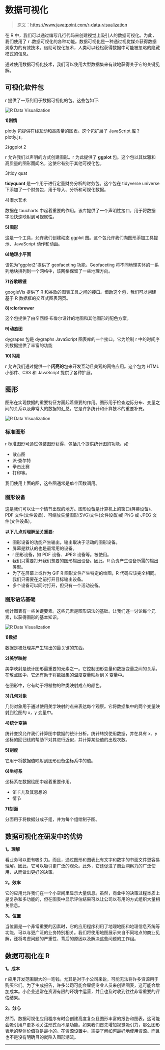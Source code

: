 # 数据可视化

> 原文：<https://www.javatpoint.com/r-data-visualization>

在 R 中，我们可以通过编写几行代码来创建视觉上吸引人的数据可视化。为此，我们使用了 r .数据可视化的各种功能。数据可视化是一种通过视觉媒介获得数据洞察力的有效技术。借助可视化技术，人类可以轻松获得数据中可能被忽略的隐藏模式的信息。

通过使用数据可视化技术，我们可以使用大型数据集来有效地获得关于它的关键见解。

## 可视化软件包

r 提供了一系列用于数据可视化的包。这些包如下:

![R Data Visualization](img/2d167d954f0c6a77a1947c8d04f41705.png)

**1)剧情**

plotly 包提供在线互动和高质量的图表。这个包扩展了 JavaScript 库？plotly.js。

2)ggplot 2

r 允许我们以声明的方式创建图形。r 为此提供了 **ggplot** 包。这个包以其优雅和高质量的图形而闻名，这使它有别于其他可视化包。

3)tidy quat

**tidyquant** 是一个用于进行定量财务分析的财务包。这个包在 tidyverse universe 下添加了一个财务包，用于导入、分析和可视化数据。

4)潜水艺术

数据在 taucharts 中起着重要的作用。该库提供了一个声明性接口，用于将数据字段快速映射到可视属性。

**5)图形**

这是一个工具，允许我们创建动态 ggplot 图。这个包允许我们向图形添加工具提示、JavaScript 动作和动画。

**6)地理小平面**

该包为“ggplot2”提供了 geofaceting 功能。Geofaceting 将不同地理实体的一系列地块排列到一个网格中，该网格保留了一些地理方向。

**7)谷歌眼镜**

googleVis 提供了 R 和谷歌的图表工具之间的接口。借助这个包，我们可以创建基于 R 数据框的交互式图表网页。

**8)rclorbrewer**

这个包提供了由辛西娅·布鲁尔设计的地图和其他图形的配色方案。

**9)动态图**

dygrapes 包是 dygraphs JavaScript 图表库的一个接口。它为绘制 r 中的时间序列数据提供了丰富的功能

**10)闪亮**

r 允许我们通过提供一个**闪亮的**包来开发互动且美观的网络应用。这个包为 HTML 小部件、CSS 和 JavaScript 提供了各种扩展。

## 图形

图形在实现数据的重要特征方面起着重要的作用。图形用于检查边际分布、变量之间的关系以及非常大的数据的汇总。它是许多统计和计算技术的重要补充。

![R Data Visualization](img/265d4d8fba95d4e0f4a73550c7414db0.png)

### 标准图形

r 标准图形可通过包装图形获得，包括几个提供统计图的功能，如:

*   散点图
*   派·查尔特
*   拳击比赛
*   打印等。

我们使用上面的图，这些图通常是单个函数调用。

### 图形设备

这是我们可以让一个情节出现的地方。图形设备是计算机上的窗口(屏幕设备)、PDF 文件(文件设备)、可缩放矢量图形(SVG)文件(文件设备)或 PNG 或 JPEG 文件(文件设备)。

**以下几点对理解至关重要:**

*   图形设备的功能产生输出，输出取决于活动的图形设备。
*   屏幕是默认的也是最常用的设备。
*   r 图形设备，如 PDF 设备、JPEG 设备等。被使用。
*   我们只需要打开我们想要的图形输出设备。因此，R 负责产生设备所需的输出类型。
*   为了在屏幕上或作为 GIF R 图形文件产生特定的绘图，R 代码应该完全相同。我们只需要在之前打开目标输出设备。
*   多个设备可以同时打开，但只有一个活动设备。

### 图形语法基础

统计图表有一些关键要素。这些元素是图形语法的基础。让我们逐一讨论每个元素，以获得图形的基本知识。

![R Data Visualization](img/609e1284310f8ccfc270485589227b89.png)

**1)数据**

数据是被处理并产生输出的最关键的东西。

**2)美学映射**

美学映射是统计图形最重要的元素之一。它控制图形变量和数据变量之间的关系。在散点图中，它还有助于将数据集的温度变量映射到 X 变量中。

在图形中，它有助于将植物的种类映射成点的颜色。

**3)几何对象**

几何对象用于通过使用美学映射的点来表达每个观察。它将数据集中的两个变量映射到绘图的 x，y 变量中。

**4)统计变换**

统计变换允许我们计算图中数据的统计分析。统计转换使用数据，并在具有 x、y 坐标的回归线的帮助下对其进行近似，并计算某些值的出现次数。

**5)刻度**

它用于将数据值映射到图形设备坐标系中的值。

**6)坐标系**

坐标系在数据绘图中起着重要作用。

*   笛卡儿及其思想的
*   情节

**7)刻面**

分面用于将数据分成子组，并为每个组绘制子图。

## 数据可视化在研发中的优势

**1。理解**

看业务可以更有吸引力。而且，通过图形和图表比有文字和数字的书面文件更容易理解。因此，它可以吸引更广泛的观众。此外，它还促进了商业洞察力的广泛使用，从而做出更好的决策。

**2。效率**

它的应用允许我们在一个小空间里显示大量信息。虽然，商业中的决策过程本质上是复杂和多功能的，但在图表中显示评估结果可以让公司以有用的方式组织大量相关信息。

**3。位置**

当位置是一个非常重要的因素时，它的应用程序利用了地理地图和地理信息系统等功能，可以与更广泛的业务特别相关。我们将使用地图展示来自不同地点的商业见解，还将考虑问题的严重性、背后的原因以及解决这些问题的工作组。

## 数据可视化在 R

**1。成本**

r 应用开发范围很大的一笔钱。尤其是对于小公司来说，可能无法将许多资源用于购买它们。为了生成报告，许多公司可能会雇佣专业人员来创建图表，这可能会增加成本。小企业通常在资源有限的环境中运营，并且也及时收到往往非常重要的评估结果。

**2。分心**

然而，数据可视化应用程序有时会创建高度复杂且图形丰富的报告和图表，这可能会吸引用户更多地关注形式而不是功能。如果我们首先增加视觉吸引力，那么图形表示的整体价值将是最小的。在资源设置中，需要了解如何最好地使用资源。而且也不是没有明确目的就陷入图形潮流。

* * *